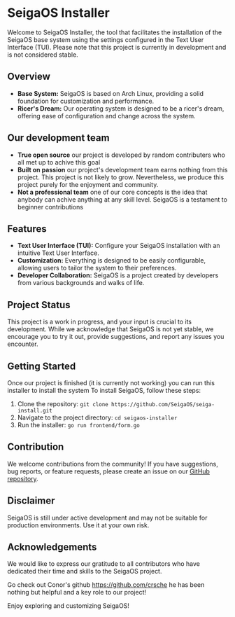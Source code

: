 # SeigaOS Installer

Welcome to SeigaOS Installer, the tool that facilitates the installation of the SeigaOS base system using the settings configured in the Text User Interface (TUI). Please note that this project is currently in development and is not considered stable. 

## Overview

- **Base System:** SeigaOS is based on Arch Linux, providing a solid foundation for customization and performance.
- **Ricer's Dream:** Our operating system is designed to be a ricer's dream, offering ease of configuration and change across the system.

## Our development team

- **True open source** our project is developed by random contributers who all met up to achive this goal
- **Built on passion** our project's development team earns nothing from this project. This project is not likely to grow. Nevertheless, we produce this project purely for the enjoyment and community.
- **Not a professional team** one of our core concepts is the idea that anybody can achive anything at any skill level. SeigaOS is a testament to beginner contributions
   
## Features

- **Text User Interface (TUI):** Configure your SeigaOS installation with an intuitive Text User Interface.
- **Customization:** Everything is designed to be easily configurable, allowing users to tailor the system to their preferences.
- **Developer Collaboration:** SeigaOS is a project created by developers from various backgrounds and walks of life.

## Project Status

This project is a work in progress, and your input is crucial to its development. While we acknowledge that SeigaOS is not yet stable, we encourage you to try it out, provide suggestions, and report any issues you encounter.

## Getting Started

Once our project is finished (it is currently not working) you can run this installer to install the system
To install SeigaOS, follow these steps:

1. Clone the repository: `git clone https://github.com/SeigaOS/seiga-install.git`
2. Navigate to the project directory: `cd seigaos-installer`
3. Run the installer: `go run frontend/form.go`

## Contribution

We welcome contributions from the community! If you have suggestions, bug reports, or feature requests, please create an issue on our [GitHub repository](https://github.com/SeigaOS/seiga-install/issues).

## Disclaimer

SeigaOS is still under active development and may not be suitable for production environments. Use it at your own risk.

## Acknowledgements

We would like to express our gratitude to all contributors who have dedicated their time and skills to the SeigaOS project.

Go check out Conor's github https://github.com/crsche he has been nothing but helpful and a key role to our project!

Enjoy exploring and customizing SeigaOS!
